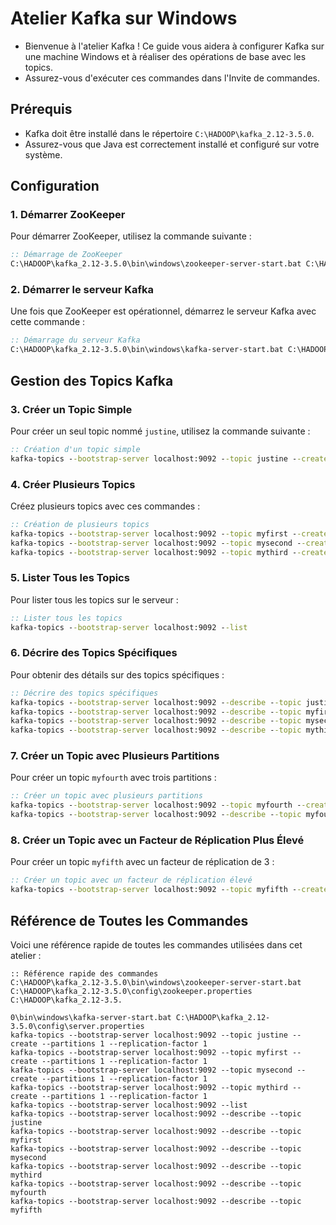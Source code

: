 # Atelier Kafka sur Windows

- Bienvenue à l'atelier Kafka ! Ce guide vous aidera à configurer Kafka sur une machine Windows et à réaliser des opérations de base avec les topics. 
- Assurez-vous d'exécuter ces commandes dans l'Invite de commandes.

## Prérequis

- Kafka doit être installé dans le répertoire `C:\HADOOP\kafka_2.12-3.5.0`.
- Assurez-vous que Java est correctement installé et configuré sur votre système.

## Configuration

### 1. Démarrer ZooKeeper
Pour démarrer ZooKeeper, utilisez la commande suivante :
```bat
:: Démarrage de ZooKeeper
C:\HADOOP\kafka_2.12-3.5.0\bin\windows\zookeeper-server-start.bat C:\HADOOP\kafka_2.12-3.5.0\config\zookeeper.properties
```

### 2. Démarrer le serveur Kafka
Une fois que ZooKeeper est opérationnel, démarrez le serveur Kafka avec cette commande :
```bat
:: Démarrage du serveur Kafka
C:\HADOOP\kafka_2.12-3.5.0\bin\windows\kafka-server-start.bat C:\HADOOP\kafka_2.12-3.5.0\config\server.properties
```

## Gestion des Topics Kafka

### 3. Créer un Topic Simple
Pour créer un seul topic nommé `justine`, utilisez la commande suivante :
```bat
:: Création d'un topic simple
kafka-topics --bootstrap-server localhost:9092 --topic justine --create --partitions 1 --replication-factor 1
```

### 4. Créer Plusieurs Topics
Créez plusieurs topics avec ces commandes :
```bat
:: Création de plusieurs topics
kafka-topics --bootstrap-server localhost:9092 --topic myfirst --create --partitions 1 --replication-factor 1
kafka-topics --bootstrap-server localhost:9092 --topic mysecond --create --partitions 1 --replication-factor 1
kafka-topics --bootstrap-server localhost:9092 --topic mythird --create --partitions 1 --replication-factor 1
```

### 5. Lister Tous les Topics
Pour lister tous les topics sur le serveur :
```bat
:: Lister tous les topics
kafka-topics --bootstrap-server localhost:9092 --list
```

### 6. Décrire des Topics Spécifiques
Pour obtenir des détails sur des topics spécifiques :
```bat
:: Décrire des topics spécifiques
kafka-topics --bootstrap-server localhost:9092 --describe --topic justine
kafka-topics --bootstrap-server localhost:9092 --describe --topic myfirst
kafka-topics --bootstrap-server localhost:9092 --describe --topic mysecond
kafka-topics --bootstrap-server localhost:9092 --describe --topic mythird
```

### 7. Créer un Topic avec Plusieurs Partitions
Pour créer un topic `myfourth` avec trois partitions :
```bat
:: Créer un topic avec plusieurs partitions
kafka-topics --bootstrap-server localhost:9092 --topic myfourth --create --partitions 3 --replication-factor 1
kafka-topics --bootstrap-server localhost:9092 --describe --topic myfourth
```

### 8. Créer un Topic avec un Facteur de Réplication Plus Élevé
Pour créer un topic `myfifth` avec un facteur de réplication de 3 :
```bat
:: Créer un topic avec un facteur de réplication élevé
kafka-topics --bootstrap-server localhost:9092 --topic myfifth --create --partitions 1 --replication-factor 3
```

## Référence de Toutes les Commandes
Voici une référence rapide de toutes les commandes utilisées dans cet atelier :
```plaintext
:: Référence rapide des commandes
C:\HADOOP\kafka_2.12-3.5.0\bin\windows\zookeeper-server-start.bat C:\HADOOP\kafka_2.12-3.5.0\config\zookeeper.properties
C:\HADOOP\kafka_2.12-3.5.

0\bin\windows\kafka-server-start.bat C:\HADOOP\kafka_2.12-3.5.0\config\server.properties
kafka-topics --bootstrap-server localhost:9092 --topic justine --create --partitions 1 --replication-factor 1
kafka-topics --bootstrap-server localhost:9092 --topic myfirst --create --partitions 1 --replication-factor 1
kafka-topics --bootstrap-server localhost:9092 --topic mysecond --create --partitions 1 --replication-factor 1
kafka-topics --bootstrap-server localhost:9092 --topic mythird --create --partitions 1 --replication-factor 1
kafka-topics --bootstrap-server localhost:9092 --list
kafka-topics --bootstrap-server localhost:9092 --describe --topic justine
kafka-topics --bootstrap-server localhost:9092 --describe --topic myfirst
kafka-topics --bootstrap-server localhost:9092 --describe --topic mysecond
kafka-topics --bootstrap-server localhost:9092 --describe --topic mythird
kafka-topics --bootstrap-server localhost:9092 --describe --topic myfourth
kafka-topics --bootstrap-server localhost:9092 --describe --topic myfifth
```

